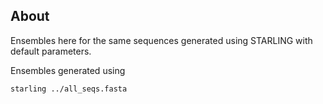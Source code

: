 ## About
Ensembles here for the same sequences generated using STARLING with default parameters.


Ensembles generated using

	starling ../all_seqs.fasta
	
	
	